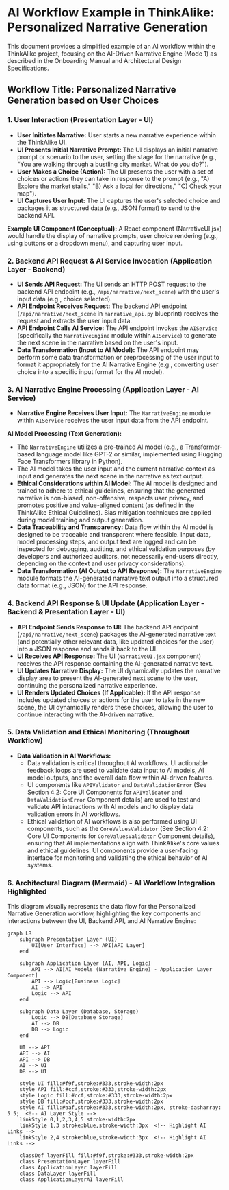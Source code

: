 # AI Workflow Example in ThinkAlike: Personalized Narrative Generation

This document provides a simplified example of an AI workflow within the ThinkAlike project, focusing on the AI-Driven Narrative Engine (Mode 1) as described in the Onboarding Manual and Architectural Design Specifications.

## Workflow Title: Personalized Narrative Generation based on User Choices

### 1. User Interaction (Presentation Layer - UI)

- **User Initiates Narrative:** User starts a new narrative experience within the ThinkAlike UI.
- **UI Presents Initial Narrative Prompt:** The UI displays an initial narrative prompt or scenario to the user, setting the stage for the narrative (e.g., "You are walking through a bustling city market. What do you do?").
- **User Makes a Choice (Action):** The UI presents the user with a set of choices or actions they can take in response to the prompt (e.g., "A) Explore the market stalls," "B) Ask a local for directions," "C) Check your map").
- **UI Captures User Input:** The UI captures the user's selected choice and packages it as structured data (e.g., JSON format) to send to the backend API.

**Example UI Component (Conceptual):** A React component (NarrativeUI.jsx) would handle the display of narrative prompts, user choice rendering (e.g., using buttons or a dropdown menu), and capturing user input.

### 2. Backend API Request & AI Service Invocation (Application Layer - Backend)

- **UI Sends API Request:** The UI sends an HTTP POST request to the backend API endpoint (e.g., `/api/narrative/next_scene`) with the user's input data (e.g., choice selected).
- **API Endpoint Receives Request:** The backend API endpoint (`/api/narrative/next_scene` in `narrative_api.py` blueprint) receives the request and extracts the user input data.
- **API Endpoint Calls AI Service:** The API endpoint invokes the `AIService` (specifically the `NarrativeEngine` module within `AIService`) to generate the next scene in the narrative based on the user's input.
- **Data Transformation (Input to AI Model):** The API endpoint may perform some data transformation or preprocessing of the user input to format it appropriately for the AI Narrative Engine (e.g., converting user choice into a specific input format for the AI model).

### 3. AI Narrative Engine Processing (Application Layer - AI Service)

- **Narrative Engine Receives User Input:** The `NarrativeEngine` module within `AIService` receives the user input data from the API endpoint.

**AI Model Processing (Text Generation):**

- The `NarrativeEngine` utilizes a pre-trained AI model (e.g., a Transformer-based language model like GPT-2 or similar, implemented using Hugging Face Transformers library in Python).
- The AI model takes the user input and the current narrative context as input and generates the next scene in the narrative as text output.
- **Ethical Considerations within AI Model:** The AI model is designed and trained to adhere to ethical guidelines, ensuring that the generated narrative is non-biased, non-offensive, respects user privacy, and promotes positive and value-aligned content (as defined in the ThinkAlike Ethical Guidelines). Bias mitigation techniques are applied during model training and output generation.
- **Data Traceability and Transparency:** Data flow within the AI model is designed to be traceable and transparent where feasible. Input data, model processing steps, and output text are logged and can be inspected for debugging, auditing, and ethical validation purposes (by developers and authorized auditors, not necessarily end-users directly, depending on the context and user privacy considerations).
- **Data Transformation (AI Output to API Response):** The `NarrativeEngine` module formats the AI-generated narrative text output into a structured data format (e.g., JSON) for the API response.

### 4. Backend API Response & UI Update (Application Layer - Backend & Presentation Layer - UI)

- **API Endpoint Sends Response to UI:** The backend API endpoint (`/api/narrative/next_scene`) packages the AI-generated narrative text (and potentially other relevant data, like updated choices for the user) into a JSON response and sends it back to the UI.
- **UI Receives API Response:** The UI (`NarrativeUI.jsx` component) receives the API response containing the AI-generated narrative text.
- **UI Updates Narrative Display:** The UI dynamically updates the narrative display area to present the AI-generated next scene to the user, continuing the personalized narrative experience.
- **UI Renders Updated Choices (If Applicable):** If the API response includes updated choices or actions for the user to take in the new scene, the UI dynamically renders these choices, allowing the user to continue interacting with the AI-driven narrative.

### 5. Data Validation and Ethical Monitoring (Throughout Workflow)

- **Data Validation in AI Workflows:**
  - Data validation is critical throughout AI workflows. UI actionable feedback loops are used to validate data input to AI models, AI model outputs, and the overall data flow within AI-driven features.
  - UI components like `APIValidator` and `DataValidationError` (See Section 4.2: Core UI Components for `APIValidator` and `DataValidationError` Component details) are used to test and validate API interactions with AI models and to display data validation errors in AI workflows.
  - Ethical validation of AI workflows is also performed using UI components, such as the `CoreValuesValidator` (See Section 4.2: Core UI Components for `CoreValuesValidator` Component details), ensuring that AI implementations align with ThinkAlike's core values and ethical guidelines. UI components provide a user-facing interface for monitoring and validating the ethical behavior of AI systems.

### 6. Architectural Diagram (Mermaid) - AI Workflow Integration Highlighted

This diagram visually represents the data flow for the Personalized Narrative Generation workflow, highlighting the key components and interactions between the UI, Backend API, and AI Narrative Engine:

````mermaid
graph LR
    subgraph Presentation Layer (UI)
        UI[User Interface] --> API[API Layer]
    end

    subgraph Application Layer (AI, API, Logic)
        API --> AI[AI Models (Narrative Engine) - Application Layer Component]
        API --> Logic[Business Logic]
        AI --> API
        Logic --> API
    end

    subgraph Data Layer (Database, Storage)
        Logic --> DB[Database Storage]
        AI --> DB
        DB --> Logic
    end

    UI --> API
    API --> AI
    API --> DB
    AI --> UI
    DB --> UI

    style UI fill:#f9f,stroke:#333,stroke-width:2px
    style API fill:#ccf,stroke:#333,stroke-width:2px
    style Logic fill:#ccf,stroke:#333,stroke-width:2px
    style DB fill:#ccf,stroke:#333,stroke-width:2px
    style AI fill:#aaf,stroke:#333,stroke-width:2px, stroke-dasharray: 5 5;  <!-- AI Layer Style -->
    linkStyle 0,1,2,3,4,5 stroke-width:2px
    linkStyle 1,3 stroke:blue,stroke-width:3px  <!-- Highlight AI Links -->
    linkStyle 2,4 stroke:blue,stroke-width:3px  <!-- Highlight AI Links -->

    classDef layerFill fill:#f9f,stroke:#333,stroke-width:2px
    class PresentationLayer layerFill
    class ApplicationLayer layerFill
    class DataLayer layerFill
    class ApplicationLayerAI layerFill

